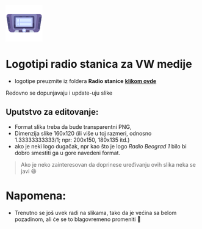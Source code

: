 ![cover](/cover.png)

# Logotipi radio stanica za VW medije

* logotipe preuzmite iz foldera __Radio stanice__ [**klikom ovde**](https://github.com/dezindzer/LogoRadioStaniceSrbija/archive/refs/heads/main.zip)

Redovno se dopunjavaju i update-uju slike


## Uputstvo za editovanje:
- Format slika treba da bude transparentni PNG, 
- Dimenzija slike 160x120 (ili više u toj razmeri, odnosno 1.33333333333/1; npr: 200x150, 180x135 itd.)
- ako je neki logo dugačak, npr kao što je logo _Radio Beograd 1_ bilo bi dobro smestiti ga u gore navedeni format.

> Ako je neko zainteresovan da doprinese uređivanju ovih slika neka se javi 😆

# Napomena:
- Trenutno se još uvek radi na slikama, tako da je većina sa belom pozadinom, ali će se to blagovremeno promeniti 🙈 
